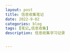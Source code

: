 ```yaml
---
layout: post
title: 信息收集笔记
date: 2022-9-02
categories: blog
tags: [笔记,信息收集]
description: 信息收集学习记录


---
```



